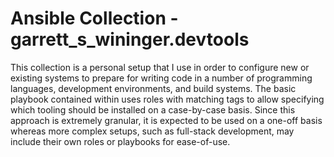 # Ansible Collection - garrett_s_wininger.devtools

This collection is a personal setup that I use in order to configure new or 
existing systems to prepare for writing code in a number of programming 
languages, development environments, and build systems. The basic playbook 
contained within uses roles with matching tags to allow specifying which 
tooling should be installed on a case-by-case basis. Since this approach is 
extremely granular, it is expected to be used on a one-off basis whereas 
more complex setups, such as full-stack development, may include their own 
roles or playbooks for ease-of-use.
